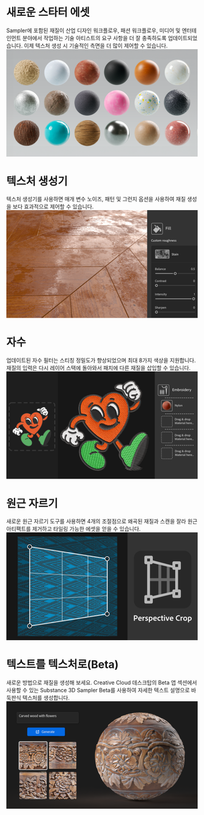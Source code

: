 # 새로운 스타터 에셋
Sampler에 포함된 재질이 산업 디자인 워크플로우, 패션 워크플로우, 미디어 및 엔터테인먼트 분야에서 작업하는 기술 아티스트의 요구 사항을 더 잘 충족하도록 업데이트되었습니다. 이제 텍스처 생성 시 기술적인 측면을 더 많이 제어할 수 있습니다. 
![visual](NewStarterContent.png)

# 텍스처 생성기
텍스처 생성기를 사용하면 매개 변수 노이즈, 패턴 및 그런지 옵션을 사용하여 재질 생성을 보다 효과적으로 제어할 수 있습니다. 
![visual](sa_whats-new-screen_v4-3-0_generators.png)

# 자수
업데이트된 자수 필터는 스티칭 정밀도가 향상되었으며 최대 8가지 색상을 지원합니다. 재질의 입력은 다시 레이어 스택에 돌아와서 패치에 다른 재질을 삽입할 수 있습니다. 
![visual](Embroideryv3.png)

# 원근 자르기
새로운 원근 자르기 도구를 사용하면 4개의 조절점으로 왜곡된 재질과 스캔을 잘라 원근 아티팩트를 제거하고 타일링 가능한 에셋을 얻을 수 있습니다.
![visual](PerspectiveCropTool.png)

# 텍스트를 텍스처로(Beta)
새로운 방법으로 재질을 생성해 보세요. Creative Cloud 데스크탑의 Beta 앱 섹션에서 사용할 수 있는 Substance 3D Sampler Beta를 사용하여 자세한 텍스트 설명으로 바둑판식 텍스처를 생성합니다.
![visual](sa_whats_new_screen_v4_2_1_generative_textures.png)